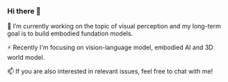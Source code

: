 ### Hi there 👋
🔭 I’m currently working on the topic of visual perception and my long-term goal is to build embodied fundation models.

⚡ Recently I'm focusing on vision-language model, embodied AI and 3D world model.

📫 If you are also interested in relevant issues, feel free to chat with me! 
<!--
**dongyh20/dongyh20** is a ✨ _special_ ✨ repository because its `README.md` (this file) appears on your GitHub profile.

Here are some ideas to get you started:

- 🔭 I’m currently working on ...
- 🌱 I’m currently learning ...
- 👯 I’m looking to collaborate on ...
- 🤔 I’m looking for help with ...
- 💬 Ask me about ...
- 📫 How to reach me: ...
- 😄 Pronouns: ...
- ⚡ Fun fact: ...
-->
